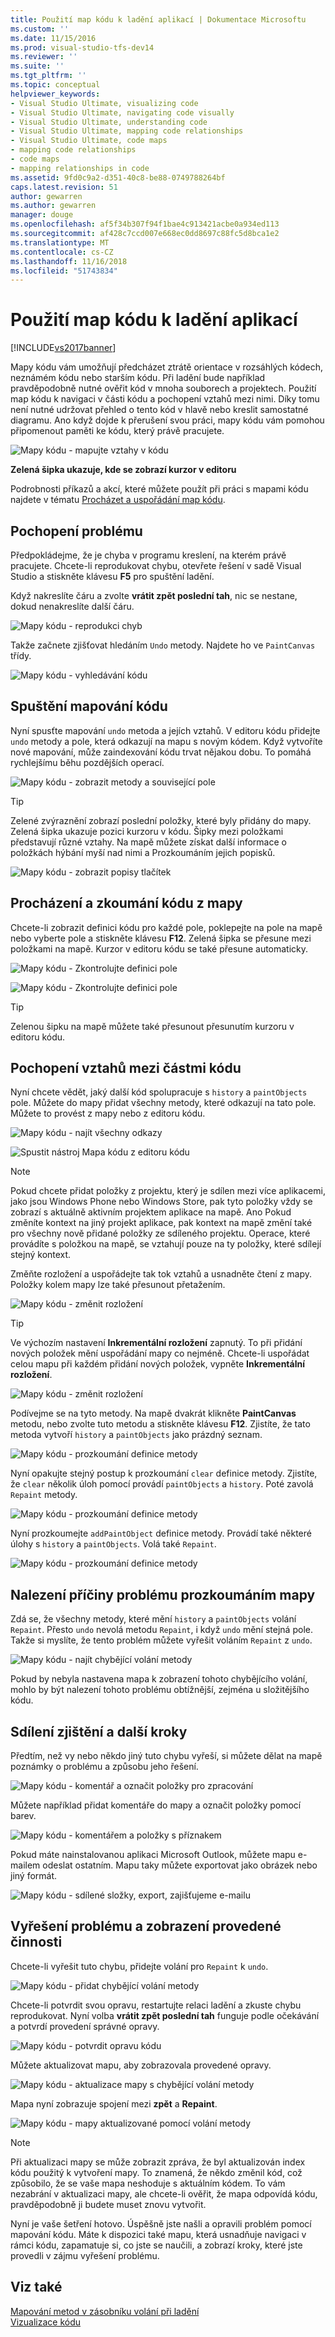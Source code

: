 ```yaml
---
title: Použití map kódu k ladění aplikací | Dokumentace Microsoftu
ms.custom: ''
ms.date: 11/15/2016
ms.prod: visual-studio-tfs-dev14
ms.reviewer: ''
ms.suite: ''
ms.tgt_pltfrm: ''
ms.topic: conceptual
helpviewer_keywords:
- Visual Studio Ultimate, visualizing code
- Visual Studio Ultimate, navigating code visually
- Visual Studio Ultimate, understanding code
- Visual Studio Ultimate, mapping code relationships
- Visual Studio Ultimate, code maps
- mapping code relationships
- code maps
- mapping relationships in code
ms.assetid: 9fd0c9a2-d351-40c8-be88-0749788264bf
caps.latest.revision: 51
author: gewarren
ms.author: gewarren
manager: douge
ms.openlocfilehash: af5f34b307f94f1bae4c913421acbe0a934ed113
ms.sourcegitcommit: af428c7ccd007e668ec0dd8697c88fc5d8bca1e2
ms.translationtype: MT
ms.contentlocale: cs-CZ
ms.lasthandoff: 11/16/2018
ms.locfileid: "51743834"
---
```

# <a name="use-code-maps-to-debug-your-applications"></a>Použití map kódu k ladění aplikací
[!INCLUDE[vs2017banner](../includes/vs2017banner.md)]

Mapy kódu vám umožňují předcházet ztrátě orientace v rozsáhlých kódech, neznámém kódu nebo starším kódu. Při ladění bude například pravděpodobně nutné ověřit kód v mnoha souborech a projektech. Použití map kódu k navigaci v části kódu a pochopení vztahů mezi nimi. Díky tomu není nutné udržovat přehled o tento kód v hlavě nebo kreslit samostatné diagramu. Ano když dojde k přerušení svou práci, mapy kódu vám pomohou připomenout paměti ke kódu, který právě pracujete.  
  
 ![Mapy kódu &#45; mapujte vztahy v kódu](../modeling/media/codemapstoryboardpaint.png "CodeMapStoryboardPaint")  
  
 **Zelená šipka ukazuje, kde se zobrazí kurzor v editoru**  
  
 Podrobnosti příkazů a akcí, které můžete použít při práci s mapami kódu najdete v tématu [Procházet a uspořádání map kódu](../modeling/browse-and-rearrange-code-maps.md).  
  
## <a name="understand-the-problem"></a>Pochopení problému  
 Předpokládejme, že je chyba v programu kreslení, na kterém právě pracujete. Chcete-li reprodukovat chybu, otevřete řešení v sadě Visual Studio a stiskněte klávesu **F5** pro spuštění ladění.  
  
 Když nakreslíte čáru a zvolte **vrátit zpět poslední tah**, nic se nestane, dokud nenakreslíte další čáru.  
  
 ![Mapy kódu &#45; reprodukci chyb](../modeling/media/codemapstoryboardpaint0.png "CodeMapStoryboardPaint0")  
  
 Takže začnete zjišťovat hledáním `Undo` metody. Najdete ho ve `PaintCanvas` třídy.  
  
 ![Mapy kódu &#45; vyhledávání kódu](../modeling/media/codemapstoryboardpaint1.png "CodeMapStoryboardPaint1")  
  
## <a name="start-mapping-the-code"></a>Spuštění mapování kódu  
 Nyní spusťte mapování `undo` metoda a jejích vztahů. V editoru kódu přidejte `undo` metody a pole, která odkazují na mapu s novým kódem. Když vytvoříte nové mapování, může zaindexování kódu trvat nějakou dobu. To pomáhá rychlejšímu běhu pozdějších operací.  
  
 ![Mapy kódu &#45; zobrazit metody a související pole](../modeling/media/codemapstoryboardpaint3.png "CodeMapStoryboardPaint3")  
  
> [!TIP]
>  Zelené zvýraznění zobrazí poslední položky, které byly přidány do mapy. Zelená šipka ukazuje pozici kurzoru v kódu. Šipky mezi položkami představují různé vztahy. Na mapě můžete získat další informace o položkách hýbání myší nad nimi a Prozkoumáním jejich popisků.  
  
 ![Mapy kódu &#45; zobrazit popisy tlačítek](../modeling/media/codemapstoryboardpaint4.png "CodeMapStoryboardPaint4")  
  
## <a name="navigate-and-examine-code-from-the-map"></a>Procházení a zkoumání kódu z mapy  
 Chcete-li zobrazit definici kódu pro každé pole, poklepejte na pole na mapě nebo vyberte pole a stiskněte klávesu **F12**. Zelená šipka se přesune mezi položkami na mapě. Kurzor v editoru kódu se také přesune automaticky.  
  
 ![Mapy kódu &#45; Zkontrolujte definici pole](../modeling/media/codemapstoryboardpaint5.png "CodeMapStoryboardPaint5")  
  
 ![Mapy kódu &#45; Zkontrolujte definici pole](../modeling/media/codemapstoryboardpaint5a.png "CodeMapStoryboardPaint5A")  
  
> [!TIP]
>  Zelenou šipku na mapě můžete také přesunout přesunutím kurzoru v editoru kódu.  
  
## <a name="understand-relationships-between-pieces-of-code"></a>Pochopení vztahů mezi částmi kódu  
 Nyní chcete vědět, jaký další kód spolupracuje s `history` a `paintObjects` pole. Můžete do mapy přidat všechny metody, které odkazují na tato pole. Můžete to provést z mapy nebo z editoru kódu.  
  
 ![Mapy kódu &#45; najít všechny odkazy](../modeling/media/codemapstoryboardpaint6.png "CodeMapStoryboardPaint6")  
  
 ![Spustit nástroj Mapa kódu z editoru kódu](../modeling/media/codemapstoryboardpaint6a.PNG "CodeMapStoryboardPaint6A")  
  
> [!NOTE]
>  Pokud chcete přidat položky z projektu, který je sdílen mezi více aplikacemi, jako jsou Windows Phone nebo Windows Store, pak tyto položky vždy se zobrazí s aktuálně aktivním projektem aplikace na mapě. Ano Pokud změníte kontext na jiný projekt aplikace, pak kontext na mapě změní také pro všechny nově přidané položky ze sdíleného projektu. Operace, které provádíte s položkou na mapě, se vztahují pouze na ty položky, které sdílejí stejný kontext.  
  
 Změňte rozložení a uspořádejte tak tok vztahů a usnadněte čtení z mapy. Položky kolem mapy lze také přesunout přetažením.  
  
 ![Mapy kódu &#45; změnit rozložení](../modeling/media/codemapstoryboardpaint7a.png "CodeMapStoryboardPaint7A")  
  
> [!TIP]
>  Ve výchozím nastavení **Inkrementální rozložení** zapnutý. To při přidání nových položek mění uspořádání mapy co nejméně. Chcete-li uspořádat celou mapu při každém přidání nových položek, vypněte **Inkrementální rozložení**.  
  
 ![Mapy kódu &#45; změnit rozložení](../modeling/media/codemapstoryboardpaint7.png "CodeMapStoryboardPaint7")  
  
 Podívejme se na tyto metody. Na mapě dvakrát klikněte **PaintCanvas** metodu, nebo zvolte tuto metodu a stiskněte klávesu **F12**. Zjistíte, že tato metoda vytvoří `history` a `paintObjects` jako prázdný seznam.  
  
 ![Mapy kódu &#45; prozkoumání definice metody](../modeling/media/codemapstoryboardpaint8.png "CodeMapStoryboardPaint8")  
  
 Nyní opakujte stejný postup k prozkoumání `clear` definice metody. Zjistíte, že `clear` několik úloh pomocí provádí `paintObjects` a `history`. Poté zavolá `Repaint` metody.  
  
 ![Mapy kódu &#45; prozkoumání definice metody](../modeling/media/codemapstoryboardpaint9.png "CodeMapStoryboardPaint9")  
  
 Nyní prozkoumejte `addPaintObject` definice metody. Provádí také některé úlohy s `history` a `paintObjects`. Volá také `Repaint`.  
  
 ![Mapy kódu &#45; prozkoumání definice metody](../modeling/media/codemapstoryboardpaint10.png "CodeMapStoryboardPaint10")  
  
## <a name="find-the-problem-by-examining-the-map"></a>Nalezení příčiny problému prozkoumáním mapy  
 Zdá se, že všechny metody, které mění `history` a `paintObjects` volání `Repaint`. Přesto `undo` nevolá metodu `Repaint`, i když `undo` mění stejná pole. Takže si myslíte, že tento problém můžete vyřešit voláním `Repaint` z `undo`.  
  
 ![Mapy kódu &#45; najít chybějící volání metody](../modeling/media/codemapstoryboardpaint11.png "CodeMapStoryboardPaint11")  
  
 Pokud by nebyla nastavena mapa k zobrazení tohoto chybějícího volání, mohlo by být nalezení tohoto problému obtížnější, zejména u složitějšího kódu.  
  
## <a name="share-your-discovery-and-next-steps"></a>Sdílení zjištění a další kroky  
 Předtím, než vy nebo někdo jiný tuto chybu vyřeší, si můžete dělat na mapě poznámky o problému a způsobu jeho řešení.  
  
 ![Mapy kódu &#45; komentář a označit položky pro zpracování](../modeling/media/codemapstoryboardpaint12.png "CodeMapStoryboardPaint12")  
  
 Můžete například přidat komentáře do mapy a označit položky pomocí barev.  
  
 ![Mapy kódu &#45; komentářem a položky s příznakem](../modeling/media/codemapstoryboardpaint12a.png "CodeMapStoryboardPaint12A")  
  
 Pokud máte nainstalovanou aplikaci Microsoft Outlook, můžete mapu e-mailem odeslat ostatním. Mapu taky můžete exportovat jako obrázek nebo jiný formát.  
  
 ![Mapy kódu &#45; sdílené složky, export, zajišťujeme e-mailu](../modeling/media/codemapstoryboardpaint13.png "CodeMapStoryboardPaint13")  
  
## <a name="fix-the-problem-and-show-what-you-did"></a>Vyřešení problému a zobrazení provedené činnosti  
 Chcete-li vyřešit tuto chybu, přidejte volání pro `Repaint` k `undo`.  
  
 ![Mapy kódu &#45; přidat chybějící volání metody](../modeling/media/codemapstoryboardpaint14.png "CodeMapStoryboardPaint14")  
  
 Chcete-li potvrdit svou opravu, restartujte relaci ladění a zkuste chybu reprodukovat. Nyní volba **vrátit zpět poslední tah** funguje podle očekávání a potvrdí provedení správné opravy.  
  
 ![Mapy kódu &#45; potvrdit opravu kódu](../modeling/media/codemapstoryboardpaint15.png "CodeMapStoryboardPaint15")  
  
 Můžete aktualizovat mapu, aby zobrazovala provedené opravy.  
  
 ![Mapy kódu &#45; aktualizace mapy s chybějící volání metody](../modeling/media/codemapstoryboardpaint16.png "CodeMapStoryboardPaint16")  
  
 Mapa nyní zobrazuje spojení mezi **zpět** a **Repaint**.  
  
 ![Mapy kódu &#45; mapy aktualizované pomocí volání metody](../modeling/media/codemapstoryboardpaint17.png "CodeMapStoryboardPaint17")  
  
> [!NOTE]
>  Při aktualizaci mapy se může zobrazit zpráva, že byl aktualizován index kódu použitý k vytvoření mapy. To znamená, že někdo změnil kód, což způsobilo, že se vaše mapa neshoduje s aktuálním kódem. To vám nezabrání v aktualizaci mapy, ale chcete-li ověřit, že mapa odpovídá kódu, pravděpodobně ji budete muset znovu vytvořit.  
  
 Nyní je vaše šetření hotovo. Úspěšně jste našli a opravili problém pomocí mapování kódu. Máte k dispozici také mapu, která usnadňuje navigaci v rámci kódu, zapamatuje si, co jste se naučili, a zobrazí kroky, které jste provedli v zájmu vyřešení problému.  
  
## <a name="see-also"></a>Viz také  
 [Mapování metod v zásobníku volání při ladění](../debugger/map-methods-on-the-call-stack-while-debugging-in-visual-studio.md)   
 [Vizualizace kódu](../modeling/visualize-code.md)



